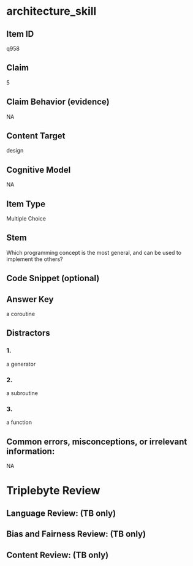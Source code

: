 # architecture_skill

## Item ID
q958

## Claim
5

## Claim Behavior (evidence)
NA

## Content Target
design

## Cognitive Model
NA

## Item Type
Multiple Choice

## Stem
Which programming concept is the most general, and can be used to implement the others?

## Code Snippet (optional)


## Answer Key
a coroutine

## Distractors

### 1.
a generator

### 2.
a subroutine

### 3.
a function

## Common errors, misconceptions, or irrelevant information:
NA

# Triplebyte Review


## Language Review: (TB only)


## Bias and Fairness Review: (TB only)


## Content Review: (TB only)

